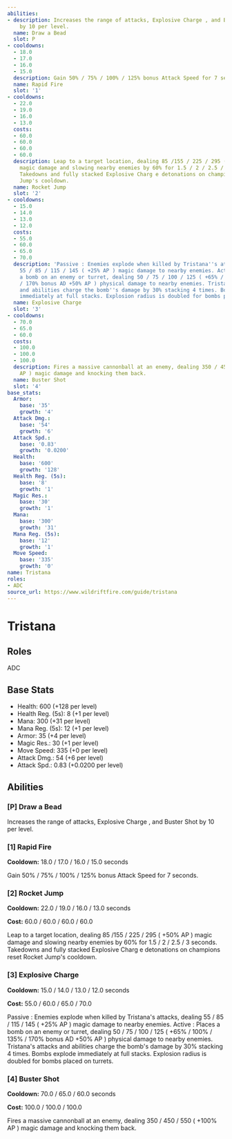 ```yaml
---
abilities:
- description: Increases the range of attacks, Explosive Charge , and Buster Shot
    by 10 per level.
  name: Draw a Bead
  slot: P
- cooldowns:
  - 18.0
  - 17.0
  - 16.0
  - 15.0
  description: Gain 50% / 75% / 100% / 125% bonus Attack Speed for 7 seconds.
  name: Rapid Fire
  slot: '1'
- cooldowns:
  - 22.0
  - 19.0
  - 16.0
  - 13.0
  costs:
  - 60.0
  - 60.0
  - 60.0
  - 60.0
  description: Leap to a target location, dealing 85 /155 / 225 / 295 ( +50% AP )
    magic damage and slowing nearby enemies by 60% for 1.5 / 2 / 2.5 / 3 seconds.
    Takedowns and fully stacked Explosive Charg e detonations on champions reset Rocket
    Jump's cooldown.
  name: Rocket Jump
  slot: '2'
- cooldowns:
  - 15.0
  - 14.0
  - 13.0
  - 12.0
  costs:
  - 55.0
  - 60.0
  - 65.0
  - 70.0
  description: 'Passive : Enemies explode when killed by Tristana''s attacks, dealing
    55 / 85 / 115 / 145 ( +25% AP ) magic damage to nearby enemies. Active : Places
    a bomb on an enemy or turret, dealing 50 / 75 / 100 / 125 ( +65% / 100% / 135%
    / 170% bonus AD +50% AP ) physical damage to nearby enemies. Tristana''s attacks
    and abilities charge the bomb''s damage by 30% stacking 4 times. Bombs explode
    immediately at full stacks. Explosion radius is doubled for bombs placed on turrets.'
  name: Explosive Charge
  slot: '3'
- cooldowns:
  - 70.0
  - 65.0
  - 60.0
  costs:
  - 100.0
  - 100.0
  - 100.0
  description: Fires a massive cannonball at an enemy, dealing 350 / 450 / 550 ( +100%
    AP ) magic damage and knocking them back.
  name: Buster Shot
  slot: '4'
base_stats:
  Armor:
    base: '35'
    growth: '4'
  Attack Dmg.:
    base: '54'
    growth: '6'
  Attack Spd.:
    base: '0.83'
    growth: '0.0200'
  Health:
    base: '600'
    growth: '128'
  Health Reg. (5s):
    base: '8'
    growth: '1'
  Magic Res.:
    base: '30'
    growth: '1'
  Mana:
    base: '300'
    growth: '31'
  Mana Reg. (5s):
    base: '12'
    growth: '1'
  Move Speed:
    base: '335'
    growth: '0'
name: Tristana
roles:
- ADC
source_url: https://www.wildriftfire.com/guide/tristana
---
```


# Tristana

## Roles

ADC

## Base Stats

- Health: 600 (+128 per level)
- Health Reg. (5s): 8 (+1 per level)
- Mana: 300 (+31 per level)
- Mana Reg. (5s): 12 (+1 per level)
- Armor: 35 (+4 per level)
- Magic Res.: 30 (+1 per level)
- Move Speed: 335 (+0 per level)
- Attack Dmg.: 54 (+6 per level)
- Attack Spd.: 0.83 (+0.0200 per level)

## Abilities

### [P] Draw a Bead

Increases the range of attacks, Explosive Charge , and Buster Shot by 10 per level.

### [1] Rapid Fire

**Cooldown:** 18.0 / 17.0 / 16.0 / 15.0 seconds

Gain 50% / 75% / 100% / 125% bonus Attack Speed for 7 seconds.

### [2] Rocket Jump

**Cooldown:** 22.0 / 19.0 / 16.0 / 13.0 seconds

**Cost:** 60.0 / 60.0 / 60.0 / 60.0

Leap to a target location, dealing 85 /155 / 225 / 295 ( +50% AP ) magic damage and slowing nearby enemies by 60% for 1.5 / 2 / 2.5 / 3 seconds. Takedowns and fully stacked Explosive Charg e detonations on champions reset Rocket Jump's cooldown.

### [3] Explosive Charge

**Cooldown:** 15.0 / 14.0 / 13.0 / 12.0 seconds

**Cost:** 55.0 / 60.0 / 65.0 / 70.0

Passive : Enemies explode when killed by Tristana's attacks, dealing 55 / 85 / 115 / 145 ( +25% AP ) magic damage to nearby enemies. Active : Places a bomb on an enemy or turret, dealing 50 / 75 / 100 / 125 ( +65% / 100% / 135% / 170% bonus AD +50% AP ) physical damage to nearby enemies. Tristana's attacks and abilities charge the bomb's damage by 30% stacking 4 times. Bombs explode immediately at full stacks. Explosion radius is doubled for bombs placed on turrets.

### [4] Buster Shot

**Cooldown:** 70.0 / 65.0 / 60.0 seconds

**Cost:** 100.0 / 100.0 / 100.0

Fires a massive cannonball at an enemy, dealing 350 / 450 / 550 ( +100% AP ) magic damage and knocking them back.

